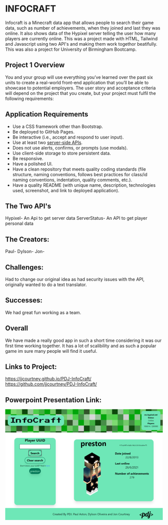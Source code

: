 # INFOCRAFT

Infocraft is a Minecraft data app that allows people to search their game data, such as number of achievements, when they joined and last they was online. It also shows data of the Hypixel server telling the user how many players are currently online. This was a project made with HTML, Tailwind and Javascript using two API's and making them work togethor beatifully. This was also a project for University of Birmingham Bootcamp.

## Project 1 Overview

You and your group will use everything you’ve learned over the past six units to create a real-world front-end application that you’ll be able to showcase to potential employers. The user story and acceptance criteria will depend on the project that you create, but your project must fulfil the following requirements:

## Application Requirements

* Use a CSS framework other than Bootstrap.
* Be deployed to GitHub Pages.
* Be interactive (i.e., accept and respond to user input).
* Use at least two [server-side APIs](https://coding-boot-camp.github.io/full-stack/apis/api-resources).
* Does not use alerts, confirms, or prompts (use modals).
* Use client-side storage to store persistent data.
* Be responsive.
* Have a polished UI.
* Have a clean repository that meets quality coding standards (file structure, naming conventions, follows best practices for class/id naming conventions, indentation, quality comments, etc.).
* Have a quality README (with unique name, description, technologies used, screenshot, and link to deployed application).

## The Two API's

Hypixel- An Api to get server data
ServerStatus- An API to get player personal data

## The Creators:

Paul- 
Dylson-
Jon-

## Challenges:

Had to change our original idea as had security issues with the API, originally wanted to do a text translator.

## Successes:

We had great fun working as a team.

## Overall

We have made a really good app in such a short time considering it was our first time working together. It has a lot of scalibility and as such a popular game im sure many people will find it useful.

## Links to Project:

https://jjcourtney.github.io/PDJ-InfoCraft/ \
https://github.com/jjcourtney/PDJ-InfoCraft/

## Powerpoint Presentation Link:

![Webpage Screenshot](./assets/images/InfoCraftScreenShot.png)
